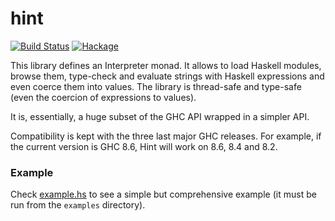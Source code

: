 # hint

[![Build Status](https://travis-ci.com/haskell-hint/hint.svg?branch=master)](https://travis-ci.com/haskell-hint/hint)
[![Hackage](https://img.shields.io/hackage/v/hint.svg)](https://hackage.haskell.org/package/hint)

This library defines an Interpreter monad. It allows to load Haskell
modules, browse them, type-check and evaluate strings with Haskell
expressions and even coerce them into values. The library is thread-safe
and type-safe (even the coercion of expressions to values).

It is, essentially, a huge subset of the GHC API wrapped in a simpler
API.

Compatibility is kept with the three last major GHC releases. For
example, if the current version is GHC 8.6, Hint will work on 8.6, 8.4
and 8.2.

### Example

Check [example.hs](examples/example.hs) to see a simple but
comprehensive example (it must be run from the `examples` directory).
